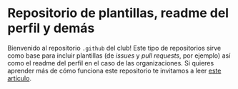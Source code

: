 # Repositorio de plantillas, readme del perfil y demás

Bienvenido al repositorio `.github` del club! Este tipo de repositorios sirve como base para incluir plantillas (de _issues_ y _pull requests_, por ejemplo) así como el readme del perfil en el caso de las organizaciones. Si quieres aprender más de cómo funciona este repositorio te invitamos a leer [este artículo](https://docs.github.com/en/communities/setting-up-your-project-for-healthy-contributions/creating-a-default-community-health-file#creating-a-repository-for-default-files).